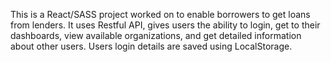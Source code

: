 This is a React/SASS project worked on to enable borrowers to get loans from lenders. 
It uses Restful API, gives users the ability to login, get to their dashboards, view 
available organizations, and get detailed information about other users.
Users login details are saved using LocalStorage.
